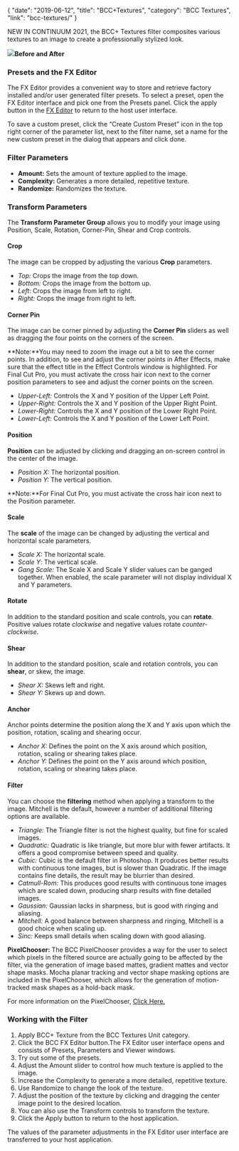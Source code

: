 {
"date": "2019-06-12",
"title": "BCC+Textures",
"category": "BCC Textures",
"link": "bcc-textures/"
}

 
NEW IN CONTINUUM 2021, the BCC+ Textures filter composites various textures to an image to create a professionally stylized look. 


![](https://borisfx-com-res.cloudinary.com/image/upload//documentation/continuum/uploads/2020/10/Image_379.png)**Before and After**
### Presets and the FX Editor


The FX Editor provides a convenient way to store and retrieve factory installed and/or user generated filter presets. To select a preset, open the FX Editor interface and pick one from the Presets panel. Click the apply button in the [FX Editor](/documentation/continuum/bcc-fx-editor) to return to the host user interface. 


To save a custom preset, click the “Create Custom Preset” icon in the top right corner of the parameter list, next to the filter name, set a name for the new custom preset in the dialog that appears and click done. 


### Filter Parameters


* **Amount:** Sets the amount of texture applied to the image.
* **Complexity:** Generates a more detailed, repetitive texture.
* **Randomize:** Randomizes the texture.


### Transform Parameters


The **Transform Parameter Group** allows you to modify your image using Position, Scale, Rotation, Corner-Pin, Shear and Crop controls.


#### Crop


The image can be cropped by adjusting the various **Crop** parameters.


* *Top:* Crops the image from the top down.
* *Bottom:* Crops the image from the bottom up.
* *Left*: Crops the image from left to right.
* *Right:* Crops the image from right to left.


#### Corner Pin


The image can be corner pinned by adjusting the **Corner Pin** sliders as well as dragging the four points on the corners of the screen.


**Note:**You may need to zoom the image out a bit to see the corner points. In addition, to see and adjust the corner points in After Effects, make sure that the effect title in the Effect Controls window is highlighted. For Final Cut Pro, you must activate the cross hair icon next to the corner position parameters to see and adjust the corner points on the screen.


* *Upper-Left:* Controls the X and Y position of the Upper Left Point.
* *Upper-Right:* Controls the X and Y position of the Upper Right Point.
* *Lower-Right:* Controls the X and Y position of the Lower Right Point.
* *Lower-Left:* Controls the X and Y position of the Lower Left Point.


#### Position


**Position** can be adjusted by clicking and dragging an on-screen control in the center of the image.


* *Position X:* The horizontal position.
* *Position Y:* The vertical position.


**Note:**For Final Cut Pro, you must activate the cross hair icon next to the Position parameter.


#### Scale


The **scale** of the image can be changed by adjusting the vertical and horizontal scale parameters.


* *Scale X:* The horizontal scale.
* *Scale Y*: The vertical scale.
* *Gang Scale:* The Scale X and Scale Y slider values can be ganged together. When enabled, the scale parameter will not display individual X and Y parameters.


#### Rotate


In addition to the standard position and scale controls, you can **rotate**. Positive values rotate *clockwise* and negative values rotate *counter-clockwise*.


#### Shear


In addition to the standard position, scale and rotation controls, you can **shear**, or skew, the image. 


* *Shear X:* Skews left and right.
* *Shear Y:* Skews up and down.


#### Anchor


Anchor points determine the position along the X and Y axis upon which the position, rotation, scaling and shearing occur.


* *Anchor X:* Defines the point on the X axis around which position, rotation, scaling or shearing takes place.
* *Anchor Y:* Defines the point on the Y axis around which position, rotation, scaling or shearing takes place.


#### Filter


You can choose the **filtering** method when applying a transform to the image. Mitchell is the default, however a number of additional filtering options are available.


* *Triangle:* The Triangle filter is not the highest quality, but fine for scaled images.
* *Quadratic:* Quadratic is like triangle, but more blur with fewer artifacts. It offers a good compromise between speed and quality.
* *Cubic:* Cubic is the default filter in Photoshop. It produces better results with continuous tone images, but is slower than Quadratic. If the image contains fine details, the result may be blurrier than desired.
* *Catmull-Rom:* This produces good results with continuous tone images which are scaled down, producing sharp results with fine detailed images.
* *Gaussian:* Gaussian lacks in sharpness, but is good with ringing and aliasing.
* *Mitchell:* A good balance between sharpness and ringing, Mitchell is a good choice when scaling up.
* *Sinc:* Keeps small details when scaling down with good aliasing.


**PixelChooser:**  The BCC PixelChooser provides a way for the user to select which pixels in the filtered source are actually going to be affected by the filter, via the generation of image based mattes, gradient mattes and vector shape masks. Mocha planar tracking and vector shape masking options are included in the PixelChooser, which allows for the generation of motion-tracked mask shapes as a hold-back mask. 


For more information on the PixelChooser, [Click Here.﻿](/documentation/continuum/)


### Working with the Filter


1. Apply BCC+ Texture from the BCC Textures Unit category.
2. Click the BCC FX Editor button.The FX Editor user interface opens and consists of Presets, Parameters and Viewer windows.
3. Try out some of the presets.
4. Adjust the Amount slider to control how much texture is applied to the image.
5. Increase the Complexity to generate a more detailed, repetitive texture.
6. Use Randomize to change the look of the texture.
7. Adjust the position of the texture by clicking and dragging the center image point to the desired location.
8. You can also use the Transform controls to transform the texture.
9. Click the Apply button to return to the host application.




The values of the parameter adjustments in the FX Editor user interface are transferred to your host application.




